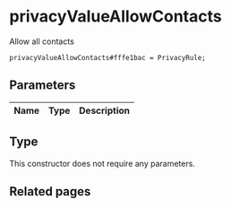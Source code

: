 # privacyValueAllowContacts
Allow all contacts

```
privacyValueAllowContacts#fffe1bac = PrivacyRule;
```

## Parameters
| Name | Type | Description |
| ---- | :----: | ----------- |


## Type
This constructor does not require any parameters.

## Related pages
